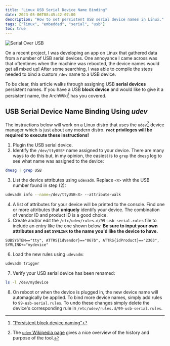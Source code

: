 ```yaml
---
title: "Linux USB Serial Device Name Binding"
date: 2023-05-06T08:45:42-07:00
description: "How to set persistent USB serial device names in Linux."
tags: ["linux", "embedded", "serial", "usb"]
toc: true
---
```


![Serial Over USB](/posts/linux-usb-serial-device-name-binding/serial-over-usb.jpg)

On a recent project, I was developing an app on Linux that gathered data from a
number of USB serial devices. One annoyance I came across was that oftentimes
when the machine was rebooted, the device names would get all mixed up! After
some searching, I was able to compile the steps needed to bind a custom `/dev`
name to a USB device.

To be clear, this article walks through assigning USB **serial devices**
persistent names. If you have a USB **block device** and would like to give it a
persistent name, the ArchWiki[^1] has you covered.

## USB Serial Device Name Binding Using *udev*

The instructions below will work on a Linux distro that uses the `udev`[^2]
device manager which is just about any modern distro. **`root` privileges will
be required to execute these instructions!**

1. Plugin the USB serial device.
2. Identify the `/dev/ttyUSB*` name assigned to your device. There are many ways
   to do this but, in my opinion, the easiest is to `grep` the `dmesg` log to
   see what name was assigned to the device:
```bash
dmesg | grep USB
```
3. List the device attributes using `udevadm`. Replace `<X>` with the USB number
   found in step (2):
```bash
udevadm info --name=/dev/ttyUSB<X> --attribute-walk
```
4. A list of attributes for your device will be printed to the console. Find one
   or more attributes that **uniquely** identify your device. The combination of
   vendor ID and product ID is a good choice.
5. Create and/or edit the `/etc/udev/rules.d/99-usb-serial.rules` file to
   include an entry like the one shown below. **Be sure to input your own
   attributes and set `SYMLINK` to the name you'd like the device to have.**
```text
SUBSYSTEM=="tty", ATTRS{idVendor}=="067b", ATTRS{idProduct}=="2303", SYMLINK+="mydevice"
```
6. Load the new rules using `udevadm`:
```bash
udevadm trigger
```
7. Verify your USB serial device has been renamed:
```bash
ls -l /dev/mydevice
```
8. On reboot or when the device is plugged in, the new device name will
   automagically be applied. To bind more device names, simply add rules to
   `99-usb-serial.rules`. To undo these changes simply delete the device's
   corresponding rule in `/etc/udev/rules.d/99-usb-serial.rules`.


[1]: https://wiki.archlinux.org/title/persistent_block_device_naming
[2]: https://en.wikipedia.org/wiki/Udev

[^1]: ["Persistent block device naming"][1]
[^2]: The [`udev` Wikipedia page][2] gives a nice overview of the history and
    purpose of the tool.
